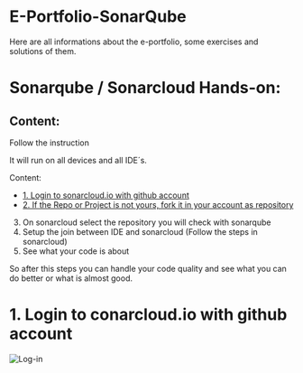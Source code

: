 # E-Portfolio-SonarQube
Here are all informations about the e-portfolio, some exercises and solutions of them.
# Sonarqube / Sonarcloud Hands-on:
## Content:
Follow the instruction

It will run on all devices and all IDE´s.

Content:
- [1. Login to sonarcloud.io with github account](#1)
- [2. If the Repo or Project is not yours, fork it in your account as repository](#2)
3. On sonarcloud select the repository you will check with sonarqube
4. Setup the join between IDE and sonarcloud (Follow the steps in sonarcloud)
5. See what your code is about

So after this steps you can handle your code quality and see what you can do better or what is almost good.

# 1. Login to conarcloud.io with github account
![Log-in](Images/Screenshot(1).png)
